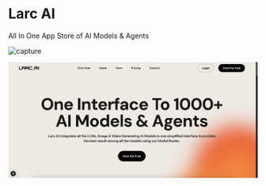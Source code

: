 # Larc AI

All In One App Store of AI Models & Agents

![capture](/public/screenshot-2025-01-31.png)

![capture](/public/opengraph-image.png)
